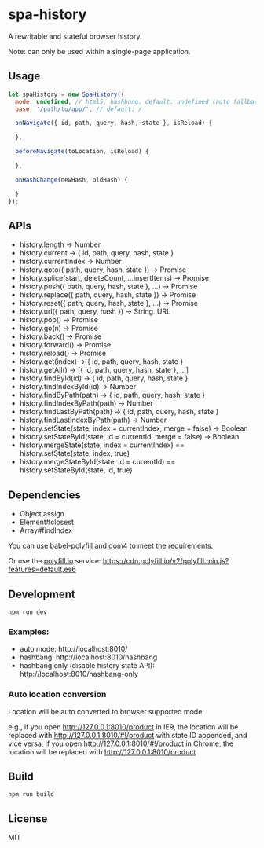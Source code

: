 # spa-history

A rewritable and stateful browser history.

Note: can only be used within a single-page application.

## Usage
```js
let spaHistory = new SpaHistory({
  mode: undefined, // html5, hashbang. default: undefined (auto fallback)
  base: '/path/to/app/', // default: /

  onNavigate({ id, path, query, hash, state }, isReload) {

  },

  beforeNavigate(toLocation, isReload) {

  },

  onHashChange(newHash, oldHash) {

  }
});
```

## APIs
- history.length -> Number
- history.current -> { id, path, query, hash, state }
- history.currentIndex -> Number
- history.goto({ path, query, hash, state }) -> Promise
- history.splice(start, deleteCount, ...insertItems) -> Promise
- history.push({ path, query, hash, state }, ...) -> Promise
- history.replace({ path, query, hash, state }) -> Promise
- history.reset({ path, query, hash, state }, ...) -> Promise
- history.url({ path, query, hash }) -> String. URL
- history.pop() -> Promise
- history.go(n) -> Promise
- history.back() -> Promise
- history.forward() -> Promise
- history.reload() -> Promise
- history.get(index) -> { id, path, query, hash, state }
- history.getAll() -> [{ id, path, query, hash, state }, ...]
- history.findById(id) -> { id, path, query, hash, state }
- history.findIndexById(id) -> Number
- history.findByPath(path) -> { id, path, query, hash, state }
- history.findIndexByPath(path) -> Number
- history.findLastByPath(path) -> { id, path, query, hash, state }
- history.findLastIndexByPath(path) -> Number
- history.setState(state, index = currentIndex, merge = false) -> Boolean
- history.setStateById(state, id = currentId, merge = false) -> Boolean
- history.mergeState(state, index = currentIndex) == history.setState(state, index, true)
- history.mergeStateById(state, id = currentId) == history.setStateById(state, id, true)


## Dependencies
- Object.assign
- Element#closest
- Array#findIndex

You can use <a href="http://babeljs.io/docs/usage/polyfill/">babel-polyfill</a> and <a href="https://github.com/WebReflection/dom4">dom4</a> to meet the requirements.

Or use the <a href="https://polyfill.io/">polyfill.io</a> service: https://cdn.polyfill.io/v2/polyfill.min.js?features=default,es6

## Development
```
npm run dev
```

### Examples:
- auto mode: http://localhost:8010/
- hashbang: http://localhost:8010/hashbang
- hashbang only (disable history state API): http://localhost:8010/hashbang-only

### Auto location conversion
Location will be auto converted to browser supported mode.

e.g., if you open http://127.0.0.1:8010/product in IE9, the location will be replaced with http://127.0.0.1:8010/#!/product with state ID appended,
and vice versa, if you open http://127.0.0.1:8010/#!/product in Chrome, the location will be replaced with http://127.0.0.1:8010/product

## Build
```
npm run build
```

## License
MIT
